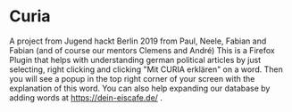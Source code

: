 # Curia

A project from Jugend hackt Berlin 2019 from Paul, Neele, Fabian and Fabian (and of course our mentors Clemens and André)
This is a Firefox Plugin that helps with understanding german political articles by just selecting, right clicking and clicking "Mit CURIA erklären" on a word. Then you will see a popup in the top right corner of your screen with the explanation of this word. You can also help expanding our database by adding words at https://dein-eiscafe.de/ .
